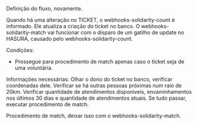 Definição do fluxo, novamente.

Quando há uma alteração no TICKET, o webhooks-solidarity-count é informado.
Ele atualiza a criação do ticket no banco.
O webhooks-solidarity-match vai funcionar com o disparo de um gatilho de update no HASURA, causado pelo webhooks-solidarity-count.

Condições:
- Prossegue para procedimento de match apenas caso o ticket seja de uma voluntária.

Informações necessárias:
Olhar o dono do ticket no banco, verificar coordenadas dele.
Verificar se há outras pessoas próximas num raio de 20km.
Verificar quantidade de atendimentos disponíveis, envaminhamentos nos últimos 30 dias e quantidade de atendimentos atuais.
Se tudo passar, executar procedimento de match.

Procedimento de match, deixar isso com o webhooks-solidarity-match.
